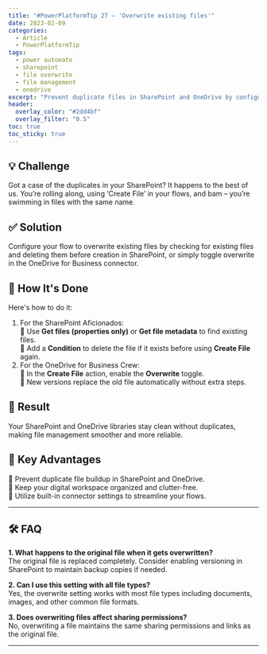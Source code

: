 ```yaml
---
title: "#PowerPlatformTip 27 – 'Overwrite existing files'"
date: 2023-02-09
categories:
  - Article
  - PowerPlatformTip
tags:
  - power automate
  - sharepoint
  - file overwrite
  - file management
  - onedrive
excerpt: "Prevent duplicate files in SharePoint and OneDrive by configuring Power Automate flows to overwrite existing files. Keep your workspace organized."
header:
  overlay_color: "#2dd4bf"
  overlay_filter: "0.5"
toc: true
toc_sticky: true
---
```


## 💡 Challenge
Got a case of the duplicates in your SharePoint? It happens to the best of us. You’re rolling along, using ‘Create File’ in your flows, and bam – you’re swimming in files with the same name.

## ✅ Solution
Configure your flow to overwrite existing files by checking for existing files and deleting them before creation in SharePoint, or simply toggle overwrite in the OneDrive for Business connector.

## 🔧 How It's Done
Here's how to do it:
1. For the SharePoint Aficionados:  
   🔸 Use **Get files (properties only)** or **Get file metadata** to find existing files.  
   🔸 Add a **Condition** to delete the file if it exists before using **Create File** again.  
2. For the OneDrive for Business Crew:  
   🔸 In the **Create File** action, enable the **Overwrite** toggle.  
   🔸 New versions replace the old file automatically without extra steps.

## 🎉 Result
Your SharePoint and OneDrive libraries stay clean without duplicates, making file management smoother and more reliable.

## 🌟 Key Advantages
🔸 Prevent duplicate file buildup in SharePoint and OneDrive.  
🔸 Keep your digital workspace organized and clutter-free.  
🔸 Utilize built-in connector settings to streamline your flows.

---

## 🛠️ FAQ
**1. What happens to the original file when it gets overwritten?**  
The original file is replaced completely. Consider enabling versioning in SharePoint to maintain backup copies if needed.

**2. Can I use this setting with all file types?**  
Yes, the overwrite setting works with most file types including documents, images, and other common file formats.

**3. Does overwriting files affect sharing permissions?**  
No, overwriting a file maintains the same sharing permissions and links as the original file.

---